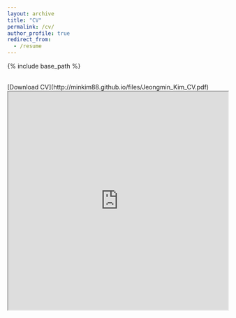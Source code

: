 ```yaml
---
layout: archive
title: "CV"
permalink: /cv/
author_profile: true
redirect_from:
  - /resume
---
```


{% include base_path %}

<br/>
[Download CV](http://minkim88.github.io/files/Jeongmin_Kim_CV.pdf)
<iframe src="http://minkim88.github.io/files/Jeongmin_Kim_CV.pdf" width="100%" height="500px"></iframe>
